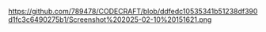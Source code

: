 https://github.com/789478/CODECRAFT/blob/ddfedc10535341b51238df390d1fc3c6490275b1/Screenshot%202025-02-10%20151621.png
